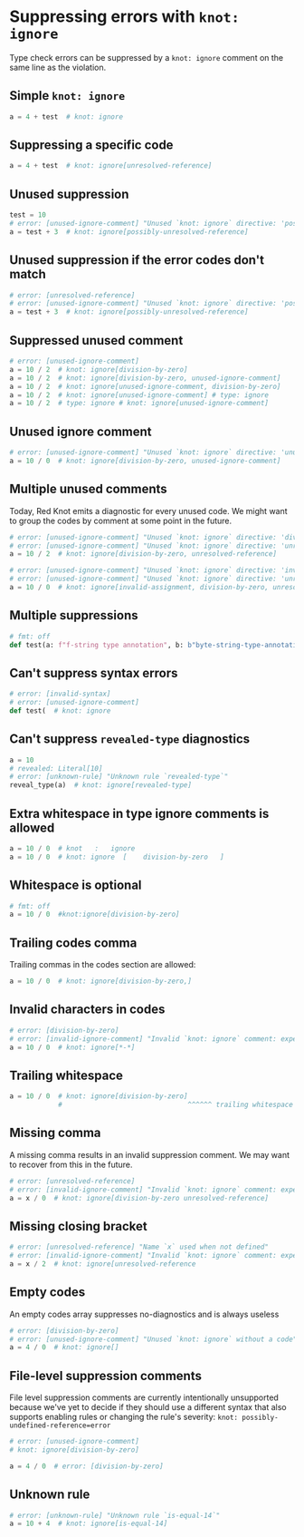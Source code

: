 # Suppressing errors with `knot: ignore`

Type check errors can be suppressed by a `knot: ignore` comment on the same line as the violation.

## Simple `knot: ignore`

```py
a = 4 + test  # knot: ignore
```

## Suppressing a specific code

```py
a = 4 + test  # knot: ignore[unresolved-reference]
```

## Unused suppression

```py
test = 10
# error: [unused-ignore-comment] "Unused `knot: ignore` directive: 'possibly-unresolved-reference'"
a = test + 3  # knot: ignore[possibly-unresolved-reference]
```

## Unused suppression if the error codes don't match

```py
# error: [unresolved-reference]
# error: [unused-ignore-comment] "Unused `knot: ignore` directive: 'possibly-unresolved-reference'"
a = test + 3  # knot: ignore[possibly-unresolved-reference]
```

## Suppressed unused comment

```py
# error: [unused-ignore-comment]
a = 10 / 2  # knot: ignore[division-by-zero]
a = 10 / 2  # knot: ignore[division-by-zero, unused-ignore-comment]
a = 10 / 2  # knot: ignore[unused-ignore-comment, division-by-zero]
a = 10 / 2  # knot: ignore[unused-ignore-comment] # type: ignore
a = 10 / 2  # type: ignore # knot: ignore[unused-ignore-comment]
```

## Unused ignore comment

```py
# error: [unused-ignore-comment] "Unused `knot: ignore` directive: 'unused-ignore-comment'"
a = 10 / 0  # knot: ignore[division-by-zero, unused-ignore-comment]
```

## Multiple unused comments

Today, Red Knot emits a diagnostic for every unused code. We might want to group the codes by
comment at some point in the future.

```py
# error: [unused-ignore-comment] "Unused `knot: ignore` directive: 'division-by-zero'"
# error: [unused-ignore-comment] "Unused `knot: ignore` directive: 'unresolved-reference'"
a = 10 / 2  # knot: ignore[division-by-zero, unresolved-reference]

# error: [unused-ignore-comment] "Unused `knot: ignore` directive: 'invalid-assignment'"
# error: [unused-ignore-comment] "Unused `knot: ignore` directive: 'unresolved-reference'"
a = 10 / 0  # knot: ignore[invalid-assignment, division-by-zero, unresolved-reference]
```

## Multiple suppressions

```py
# fmt: off
def test(a: f"f-string type annotation", b: b"byte-string-type-annotation"): ...  # knot: ignore[fstring-type-annotation, byte-string-type-annotation]
```

## Can't suppress syntax errors

<!-- blacken-docs:off -->

```py
# error: [invalid-syntax]
# error: [unused-ignore-comment]
def test(  # knot: ignore
```

<!-- blacken-docs:on -->

## Can't suppress `revealed-type` diagnostics

```py
a = 10
# revealed: Literal[10]
# error: [unknown-rule] "Unknown rule `revealed-type`"
reveal_type(a)  # knot: ignore[revealed-type]
```

## Extra whitespace in type ignore comments is allowed

```py
a = 10 / 0  # knot   :   ignore
a = 10 / 0  # knot: ignore  [    division-by-zero   ]
```

## Whitespace is optional

```py
# fmt: off
a = 10 / 0  #knot:ignore[division-by-zero]
```

## Trailing codes comma

Trailing commas in the codes section are allowed:

```py
a = 10 / 0  # knot: ignore[division-by-zero,]
```

## Invalid characters in codes

```py
# error: [division-by-zero]
# error: [invalid-ignore-comment] "Invalid `knot: ignore` comment: expected a alphanumeric character or `-` or `_` as code"
a = 10 / 0  # knot: ignore[*-*]
```

## Trailing whitespace

<!-- blacken-docs:off -->

```py
a = 10 / 0  # knot: ignore[division-by-zero]      
            #                               ^^^^^^ trailing whitespace
```

<!-- blacken-docs:on -->

## Missing comma

A missing comma results in an invalid suppression comment. We may want to recover from this in the
future.

```py
# error: [unresolved-reference]
# error: [invalid-ignore-comment] "Invalid `knot: ignore` comment: expected a comma separating the rule codes"
a = x / 0  # knot: ignore[division-by-zero unresolved-reference]
```

## Missing closing bracket

```py
# error: [unresolved-reference] "Name `x` used when not defined"
# error: [invalid-ignore-comment] "Invalid `knot: ignore` comment: expected a comma separating the rule codes"
a = x / 2  # knot: ignore[unresolved-reference
```

## Empty codes

An empty codes array suppresses no-diagnostics and is always useless

```py
# error: [division-by-zero]
# error: [unused-ignore-comment] "Unused `knot: ignore` without a code"
a = 4 / 0  # knot: ignore[]
```

## File-level suppression comments

File level suppression comments are currently intentionally unsupported because we've yet to decide
if they should use a different syntax that also supports enabling rules or changing the rule's
severity: `knot: possibly-undefined-reference=error`

```py
# error: [unused-ignore-comment]
# knot: ignore[division-by-zero]

a = 4 / 0  # error: [division-by-zero]
```

## Unknown rule

```py
# error: [unknown-rule] "Unknown rule `is-equal-14`"
a = 10 + 4  # knot: ignore[is-equal-14]
```
